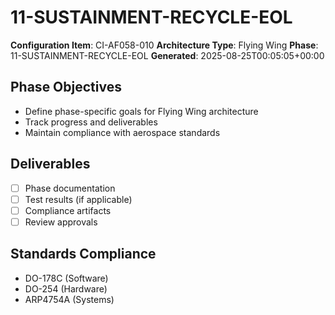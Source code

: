 # 11-SUSTAINMENT-RECYCLE-EOL

**Configuration Item**: CI-AF058-010
**Architecture Type**: Flying Wing
**Phase**: 11-SUSTAINMENT-RECYCLE-EOL
**Generated**: 2025-08-25T00:05:05+00:00

## Phase Objectives
- Define phase-specific goals for Flying Wing architecture
- Track progress and deliverables
- Maintain compliance with aerospace standards

## Deliverables
- [ ] Phase documentation
- [ ] Test results (if applicable)
- [ ] Compliance artifacts
- [ ] Review approvals

## Standards Compliance
- DO-178C (Software)
- DO-254 (Hardware)
- ARP4754A (Systems)
